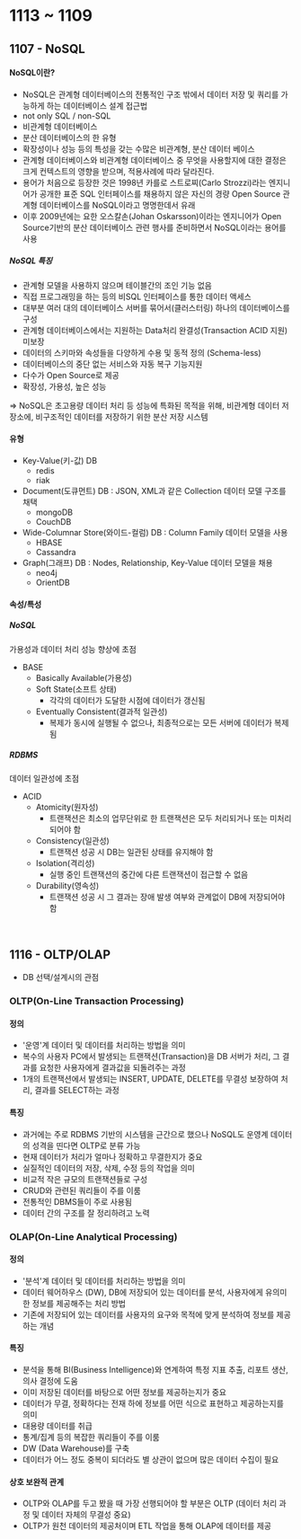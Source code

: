 # 1113 ~ 1109

## 1107 - NoSQL
#### NoSQL이란?
- NoSQL은 관계형 데이터베이스의 전통적인 구조 밖에서 데이터 저장 및 쿼리를 가능하게 하는 데이터베이스 설계 접근법
- not only SQL / non-SQL
- 비관계형 데이터베이스
- 분산 데이터베이스의 한 유형
- 확장성이나 성능 등의 특성을 갖는 수많은 비관계형, 분산 데이터 베이스
- 관계형 데이터베이스와 비관계형 데이터베이스 중 무엇을 사용할지에 대한 결정은 크게 컨텍스트의 영향을 받으며, 적용사례에 따라 달라진다.
- 용어가 처음으로 등장한 것은 1998년 카를로 스트로찌(Carlo Strozzi)라는 엔지니어가 공개한 표준 SQL 인터페이스를 채용하지 않은 자신의 경량 Open Source 관계형 데이터베이스를 NoSQL이라고 명명한데서 유래
- 이후 2009년에는 요한 오스칼손(Johan Oskarsson)이라는 엔지니어가 Open Source기반의 분산 데이터베이스 관련 행사를 준비하면서 NoSQL이라는 용어를 사용
##### NoSQL 특징
- 관계형 모델을 사용하지 않으며 테이블간의 조인 기능 없음  
- 직접 프로그래밍을 하는 등의 비SQL 인터페이스를 통한 데이터 액세스  
- 대부분 여러 대의 데이터베이스 서버를 묶어서(클러스터링) 하나의 데이터베이스를 구성  
- 관계형 데이터베이스에서는 지원하는 Data처리 완결성(Transaction ACID 지원) 미보장  
- 데이터의 스키마와 속성들을 다양하게 수용 및 동적 정의 (Schema-less)  
- 데이터베이스의 중단 없는 서비스와 자동 복구 기능지원  
- 다수가 Open Source로 제공  
- 확장성, 가용성, 높은 성능

=> NoSQL은 초고용량 데이터 처리 등 성능에 특화된 목적을 위해, 비관계형 데이터 저장소에, 비구조적인 데이터를 저장하기 위한 분산 저장 시스템

#### 유형
- Key-Value(키-값) DB
	- redis
	- riak
- Document(도큐먼트) DB : JSON, XML과 같은 Collection 데이터 모델 구조를 채택
	- mongoDB
	- CouchDB
- Wide-Columnar Store(와이드-컬럼) DB : Column Family 데이터 모델을 사용
	- HBASE
	- Cassandra
- Graph(그래프) DB : Nodes, Relationship, Key-Value 데이터 모델을 채용
	- neo4j
	- OrientDB

#### 속성/특성
##### NoSQL
가용성과 데이터 처리 성능 향상에 초점
- BASE
	- Basically Available(가용성)
	- Soft State(소프트 상태)
		- 각각의 데이터가 도달한 시점에 데이터가 갱신됨
	- Eventually Consistent(결과적 일관성)
		- 복제가 동시에 실행될 수 없으나, 최종적으로는 모든 서버에 데이터가 복제됨
##### RDBMS
데이터 일관성에 초점
- ACID
	- Atomicity(원자성)
		- 트랜잭션은 최소의 업무단위로 한 트랜잭션은 모두 처리되거나 또는 미처리 되어야 함
	- Consistency(일관성)
		- 트랜잭션 성공 시 DB는 일관된 상태를 유지해야 함
	- Isolation(격리성)
		- 실행 중인 트랜잭션의 중간에 다른 트랜잭션이 접근할 수 없음
	- Durability(영속성)
		- 트랜잭션 성공 시 그 결과는 장애 발생 여부와 관계없이 DB에 저장되어야 함

<br>

## 1116 - OLTP/OLAP
- DB 선택/설계시의 관점
### OLTP(On-Line Transaction Processing)
#### 정의
- '운영'계 데이터 및 데이터를 처리하는 방법을 의미
- 복수의 사용자 PC에서 발생되는 트랜잭션(Transaction)을 DB 서버가 처리, 그 결과를 요청한 사용자에게 결과값을 되돌려주는 과정
- 1개의 트랜잭션에서 발생되는 INSERT, UPDATE, DELETE를 무결성 보장하여 처리, 결과를 SELECT하는 과정

#### 특징
- 과거에는 주로 RDBMS 기반의 시스템을 근간으로 했으나 NoSQL도 운영계 데이터의 성격을 띤다면 OLTP로 분류 가능
- 현재 데이터가 처리가 얼마나 정확하고 무결한지가 중요
- 실질적인 데이터의 저장, 삭제, 수정 등의 작업을 의미
- 비교적 작은 규모의 트랜잭션들로 구성
- CRUD와 관련된 쿼리들이 주를 이룸
- 전통적인 DBMS들이 주로 사용됨
- 데이터 간의 구조를 잘 정리하려고 노력

### OLAP(On-Line Analytical Processing)
#### 정의
- '분석'계 데이터 및 데이터를 처리하는 방법을 의미
- 데이터 웨어하우스 (DW), DB에 저장되어 있는 데이터를 분석, 사용자에게 유의미한 정보를 제공해주는 처리 방법
- 기존에 저장되어 있는 데이터를 사용자의 요구와 목적에 맞게 분석하여 정보를 제공하는 개념

#### 특징
- 분석을 통해 BI(Business Intelligence)와 연계하여 특정 지표 추출, 리포트 생산, 의사 결정에 도움
- 이미 저장된 데이터를 바탕으로 어떤 정보를 제공하는지가 중요
- 데이터가 무결, 정확하다는 전재 하에 정보를 어떤 식으로 표현하고 제공하는지를 의미
- 대용량 데이터를 취급
- 통계/집계 등의 복잡한 쿼리들이 주를 이룸
- DW (Data Warehouse)를 구축
- 데이터가 어느 정도 중복이 되더라도 별 상관이 없으며 많은 데이터 수집이 필요

#### 상호 보완적 관계
- OLTP와 OLAP를 두고 봤을 때 가장 선행되어야 할 부분은 OLTP (데이터 처리 과정 및 데이터 자체의 무결성 중요)
- OLTP가 원천 데이터의 제공처이며 ETL 작업을 통해 OLAP에 데이터를 제공